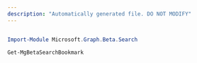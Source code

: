 ```yaml
---
description: "Automatically generated file. DO NOT MODIFY"
---
```


```powershell

Import-Module Microsoft.Graph.Beta.Search

Get-MgBetaSearchBookmark

```